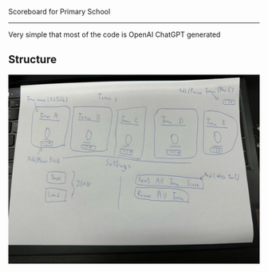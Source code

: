 Scoreboard for Primary School

---

Very simple that most of the code is OpenAI ChatGPT generated

## Structure

![image.jepg](img/IMG_0910.jpeg)
